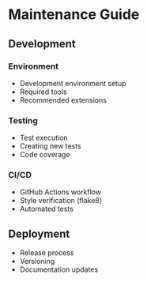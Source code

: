 # Maintenance Guide

## Development
### Environment
- Development environment setup
- Required tools
- Recommended extensions

### Testing
- Test execution
- Creating new tests
- Code coverage

### CI/CD
- GitHub Actions workflow
- Style verification (flake8)
- Automated tests

## Deployment
- Release process
- Versioning
- Documentation updates
